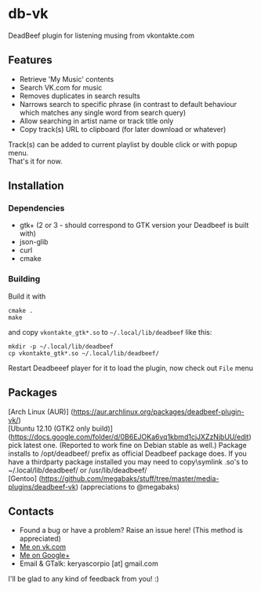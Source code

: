 db-vk
=====
DeadBeef plugin for listening musing from vkontakte.com

Features
--------
  * Retrieve 'My Music' contents
  * Search VK.com for music
  * Removes duplicates in search results
  * Narrows search to specific phrase (in contrast to default behaviour which matches any single word from search query)
  * Allow searching in artist name or track title only
  * Copy track(s) URL to clipboard (for later download or whatever)

Track(s) can be added to current playlist by double click or with popup menu.  
That's it for now.

Installation
------------
### Dependencies
 * gtk+ (2 or 3 - should correspond to GTK version your Deadbeef is built with)
 * json-glib
 * curl
 * cmake

### Building
Build it with

    cmake .
    make
and copy `vkontakte_gtk*.so` to `~/.local/lib/deadbeef` like this:
    
    mkdir -p ~/.local/lib/deadbeef
    cp vkontakte_gtk*.so ~/.local/lib/deadbeef/
Restart Deadbeeef player for it to load the plugin, now check out `File` menu

Packages
--------
[Arch Linux (AUR)] (https://aur.archlinux.org/packages/deadbeef-plugin-vk/)  
[Ubuntu 12.10 (GTK2 only build)] (https://docs.google.com/folder/d/0B6EJOKa6vq1kbmd1cjJXZzNjbUU/edit) pick latest one. (Reported to work fine on Debian stable as well.) Package installs to /opt/deadbeef/ prefix as official Deadbeef package does. If you have a thirdparty package installed you may need to copy\symlink .so's to ~/.local/lib/deadbeef/ or /usr/lib/deadbeef/  
[Gentoo] (https://github.com/megabaks/stuff/tree/master/media-plugins/deadbeef-vk) (appreciations to @megabaks)

Contacts
--------
  * Found a bug or have a problem? Raise an issue here! (This method is appreciated)
  * <a href="http://vk.com/scorpp" target="_blank">Me on vk.com</a>
  * <a href="http://gplus.to/scorpp" target="_blank">Me on Google+</a>
  * Email & GTalk: keryascorpio [at] gmail.com

I'll be glad to any kind of feedback from you! :)
